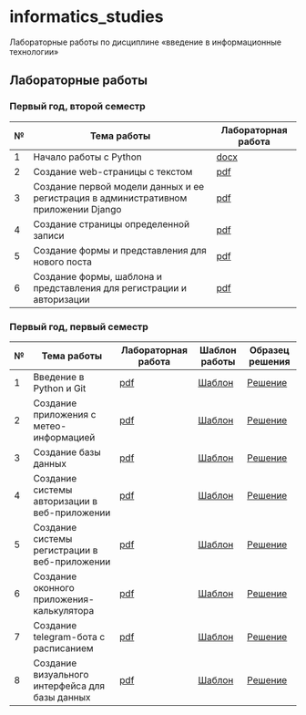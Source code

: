 # informatics_studies

Лабораторные работы по дисциплине «введение в информационные технологии»

## Лабораторные работы

### Первый год, второй семестр

| № | Тема работы | Лабораторная работа |
|---|-------------|---------------------|
| 1 | Начало работы с Python | [docx](laboratory_works/year_1/semester_2/laboratory_1.docx) |
| 2 | Создание web-страницы с текстом | [pdf](laboratory_works/year_1/semester_2/laboratory_2.pdf) |
| 3 | Создание первой модели данных и ее регистрация в административном приложении Django | [pdf](laboratory_works/year_1/semester_2/laboratory_3.pdf) |
| 4 | Создание страницы определенной записи | [pdf](laboratory_works/year_1/semester_2/laboratory_4.pdf) |
| 5 | Создание формы и представления для нового поста | [pdf](laboratory_works/year_1/semester_2/laboratory_5.pdf) |
| 6 | Создание формы, шаблона и представления для регистрации и авторизации | [pdf](laboratory_works/year_1/semester_2/laboratory_6.pdf) |

### Первый год, первый семестр

| № | Тема работы | Лабораторная работа | Шаблон работы | Образец решения |
|---|-------------|---------------------| ------------- | --------------- |
| 1 | Введение в Python и Git | [pdf](laboratory_works/year_1/semester_1/laboratory_1/task.pdf) | [Шаблон](https://github.com/BFI-2202/informatics_laboratories_0) | [Решение](https://github.com/PatriotRossii/informatics_laboratories_0) |
| 2 | Создание приложения с метео-информацией | [pdf](laboratory_works/year_1/semester_1/laboratory_2/task.pdf) | [Шаблон](https://github.com/BFI-2202/informatics_laboratories_1) | [Решение](https://github.com/PatriotRossii/informatics_laboratories_1) |
| 3 | Создание базы данных | [pdf](laboratory_works/year_1/semester_1/laboratory_3/task.pdf) | [Шаблон](https://github.com/BFI-2202/informatics_laboratories_2) | [Решение](https://github.com/PatriotRossii/informatics_laboratories_2) |
| 4 | Создание системы авторизации в веб-приложении | [pdf](laboratory_works/year_1/semester_1/laboratory_4/task.pdf) | [Шаблон](https://github.com/BFI-2202/informatics_laboratories_3) | [Решение](https://github.com/PatriotRossii/informatics_laboratories_3) |
| 5 | Создание системы регистрации в веб-приложении | [pdf](laboratory_works/year_1/semester_1/laboratory_5/task.pdf) | [Шаблон](https://github.com/BFI-2202/informatics_laboratories_4) | [Решение](https://github.com/PatriotRossii/informatics_laboratories_4) |
| 6 | Создание оконного приложения-калькулятора | [pdf](laboratory_works/year_1/semester_1/laboratory_6/task.pdf) | [Шаблон](https://github.com/BFI-2202/informatics_laboratories_5) | [Решение](https://github.com/PatriotRossii/informatics_laboratories_5) |
| 7 | Создание telegram-бота с расписанием | [pdf](laboratory_works/year_1/semester_1/laboratory_7/task.pdf) | [Шаблон](https://github.com/BFI-2202/informatics_laboratories_6) | [Решение](https://github.com/PatriotRossii/informatics_laboratories_6) |
| 8 | Создание визуального интерфейса для базы данных | [pdf](laboratory_works/year_1/semester_1/laboratory_8/task.pdf) | [Шаблон](https://github.com/BFI-2202/informatics_laboratories_7) | [Решение](https://github.com/PatriotRossii/informatics_laboratories_7) |
